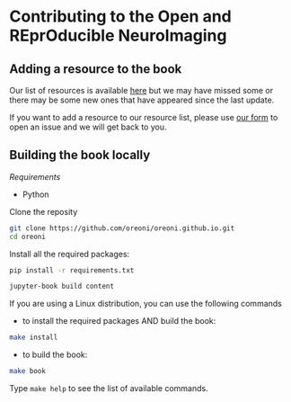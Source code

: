 # Contributing to the Open and REprOducible NeuroImaging 

## Adding a resource to the book

Our list of resources is available [here]() but we may have missed some 
or there may be some new ones that have appeared since the last update.

If you want to add a resource to our resource list, please use [our form](https://github.com/oreoni/oreoni.github.io/issues/new?assignees=&labels=&template=feature_request.yml&title=%5BENH%5D+) to open an issue and we will get back to you.

<!-- TODO a clear list of criterion to accept a new resource -->

## Building the book locally

_Requirements_

- Python

Clone the reposity

```bash
git clone https://github.com/oreoni/oreoni.github.io.git
cd oreoni
```

Install all the required packages:

```bash
pip install -r requirements.txt
```

```bash
jupyter-book build content
```

If you are using a Linux distribution, you can use the following commands

- to install the required packages AND build the book:

```bash
make install
```

- to build the book:

```bash
make book
```

Type `make help` to see the list of available commands.
